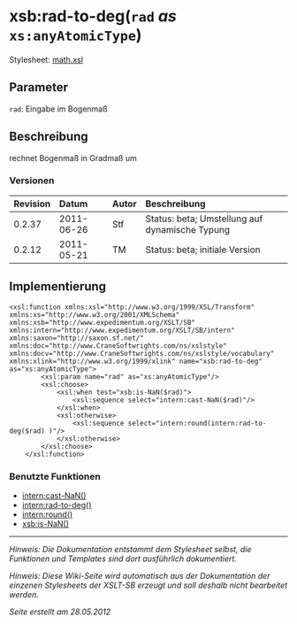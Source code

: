 # xsb:rad-to-deg(`rad` _as_ `xs:anyAtomicType`) #

Stylesheet: [math.xsl](http://code.google.com/p/xslt-sb/source/browse/trunk/xslt-sb/math.xsl)

## Parameter ##
`rad`: Eingabe im Bogenmaß



## Beschreibung ##
rechnet Bogenmaß in Gradmaß um

### Versionen ###
| Revision | Datum | Autor | Beschreibung |
|:---------|:------|:------|:-------------|
| 0.2.37 | 2011-06-26 | Stf |   Status: beta;   Umstellung auf dynamische Typung   |
| 0.2.12 | 2011-05-21 | TM |   Status: beta;   initiale Version   |


## Implementierung ##
```
<xsl:function xmlns:xsl="http://www.w3.org/1999/XSL/Transform" xmlns:xs="http://www.w3.org/2001/XMLSchema" xmlns:xsb="http://www.expedimentum.org/XSLT/SB" xmlns:intern="http://www.expedimentum.org/XSLT/SB/intern" xmlns:saxon="http://saxon.sf.net/" xmlns:doc="http://www.CraneSoftwrights.com/ns/xslstyle" xmlns:docv="http://www.CraneSoftwrights.com/ns/xslstyle/vocabulary" xmlns:xlink="http://www.w3.org/1999/xlink" name="xsb:rad-to-deg" as="xs:anyAtomicType">
		<xsl:param name="rad" as="xs:anyAtomicType"/>
		<xsl:choose>
			<xsl:when test="xsb:is-NaN($rad)">
				<xsl:sequence select="intern:cast-NaN($rad)"/>
			</xsl:when>
			<xsl:otherwise>
				<xsl:sequence select="intern:round(intern:rad-to-deg($rad) )"/>
			</xsl:otherwise>
		</xsl:choose>
	</xsl:function>
```

### Benutzte Funktionen ###
  * [intern:cast-NaN()](intern_cast_NaN.md)
  * [intern:rad-to-deg()](intern_rad_to_deg.md)
  * [intern:round()](intern_round.md)
  * [xsb:is-NaN()](xsb_is_NaN.md)


---


_Hinweis: Die Dokumentation entstammt dem Stylesheet selbst, die Funktionen und Templates sind dort ausführlich dokumentiert._

_Hinweis: Diese Wiki-Seite wird automatisch aus der Dokumentation der einzenen Stylesheets der XSLT-SB erzeugt und soll deshalb nicht bearbeitet werden._

_Seite erstellt am 28.05.2012_

